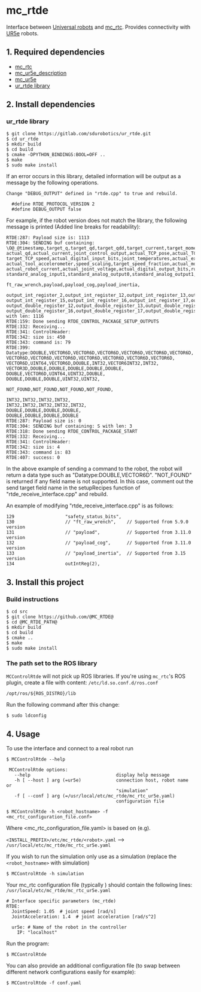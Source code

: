 # mc_rtde
Interface between [Universal robots](https://www.universal-robots.com/) and [mc_rtc](https://jrl-umi3218.github.io/mc_rtc). Provides connectivity with [UR5e](https://www.universal-robots.com/products/ur5-robot/) robots.

## 1. Required dependencies

 - [mc_rtc](https://jrl-umi3218.github.io/mc_rtc/)
 - [mc_ur5e_description](https://github.com/s-kidera/mc_rtc_project/tree/master/UR5e/mc_ur5e_description)
 - [mc_ur5e](https://github.com/s-kidera/mc_rtc_project/tree/master/UR5e/mc_ur5e)
 - [ur_rtde library](https://gitlab.com/sdurobotics/ur_rtde)

## 2. Install dependencies

### ur_rtde library
```
$ git clone https://gitlab.com/sdurobotics/ur_rtde.git
$ cd ur_rtde
$ mkdir build
$ cd build
$ cmake -DPYTHON_BINDINGS:BOOL=OFF ..
$ make
$ sudo make install
```

If an error occurs in this library, detailed information will be output as a message by the following operations.

```
Change "DEBUG_OUTPUT" defined in "rtde.cpp" to true and rebuild.

  #define RTDE_PROTOCOL_VERSION 2
  #define DEBUG_OUTPUT false
```

For example, if the robot version does not match the library, the following message is printed (Added line breaks for readability):

```
RTDE:287: Payload size is: 1113
RTDE:304: SENDING buf containing: \O@_@timestamp,target_q,target_qd,target_qdd,target_current,target_moment,actual_q,
actual_qd,actual_current,joint_control_output,actual_TCP_pose,actual_TCP_speed,actual_TCP_force,target_TCP_pose,
target_TCP_speed,actual_digital_input_bits,joint_temperatures,actual_execution_time,robot_mode,joint_mode,safety_mode,
actual_tool_accelerometer,speed_scaling,target_speed_fraction,actual_momentum,actual_main_voltage,actual_robot_voltage,
actual_robot_current,actual_joint_voltage,actual_digital_output_bits,runtime_state,standard_analog_input0,
standard_analog_input1,standard_analog_output0,standard_analog_output1,robot_status_bits,safety_status_bits,

ft_raw_wrench,payload,payload_cog,payload_inertia,

output_int_register_2,output_int_register_12,output_int_register_13,output_int_register_14,
output_int_register_15,output_int_register_16,output_int_register_17,output_int_register_18,output_int_register_19,
output_double_register_12,output_double_register_13,output_double_register_14,output_double_register_15,
output_double_register_16,output_double_register_17,output_double_register_18,output_double_register_19, with len: 1116
RTDE:159: Done sending RTDE_CONTROL_PACKAGE_SETUP_OUTPUTS
RTDE:332: Receiving...
RTDE:341: ControlHeader: 
RTDE:342: size is: 450
RTDE:343: command is: 79
RTDE:399: Datatype:DOUBLE,VECTOR6D,VECTOR6D,VECTOR6D,VECTOR6D,VECTOR6D,VECTOR6D,
VECTOR6D,VECTOR6D,VECTOR6D,VECTOR6D,VECTOR6D,VECTOR6D,VECTOR6D,
VECTOR6D,UINT64,VECTOR6D,DOUBLE,INT32,VECTOR6INT32,INT32,
VECTOR3D,DOUBLE,DOUBLE,DOUBLE,DOUBLE,DOUBLE,
DOUBLE,VECTOR6D,UINT64,UINT32,DOUBLE,
DOUBLE,DOUBLE,DOUBLE,UINT32,UINT32,

NOT_FOUND,NOT_FOUND,NOT_FOUND,NOT_FOUND,

INT32,INT32,INT32,INT32,
INT32,INT32,INT32,INT32,INT32,
DOUBLE,DOUBLE,DOUBLE,DOUBLE,
DOUBLE,DOUBLE,DOUBLE,DOUBLE
RTDE:287: Payload size is: 0
RTDE:304: SENDING buf containing: S with len: 3
RTDE:318: Done sending RTDE_CONTROL_PACKAGE_START
RTDE:332: Receiving...
RTDE:341: ControlHeader: 
RTDE:342: size is: 4
RTDE:343: command is: 83
RTDE:407: success: 0
```

In the above example of sending a command to the robot, the robot will return a data type such as "Datatype:DOUBLE,VECTOR6D". "NOT_FOUND" is returned if any field name is not supported.
In this case, comment out the send target field name in the setupRecipes function of "rtde_receive_interface.cpp" and rebuild.

An example of modifying "rtde_receive_interface.cpp" is as follows:

```
129                   "safety_status_bits",
130                   // "ft_raw_wrench",    // Supported from 5.9.0 version
131                   // "payload",          // Supported from 3.11.0 version
132                   // "payload_cog",      // Supported from 3.11.0 version
133                   // "payload_inertia",  // Supported from 3.15 version
134                   outIntReg(2),
```

## 3. Install this project

### Build instructions

```
$ cd src
$ git clone https://github.com/@MC_RTDE@
$ cd @MC_RTDE_PATH@
$ mkdir build
$ cd build
$ cmake ..
$ make
$ sudo make install
```

###  The path set to the ROS library

`MCControlRtde` will not pick up ROS libraries. If you're using `mc_rtc`'s ROS plugin, create a file with content: `/etc/ld.so.conf.d/ros.conf`
```
/opt/ros/${ROS_DISTRO}/lib
```
Run the following command after this change:
```
$ sudo ldconfig
```

## 4. Usage
To use the interface and connect to a real robot run

```
$ MCControlRtde --help

 MCControlRtde options:
   --help                                display help message
   -h [ --host ] arg (=ur5e)             connection host, robot name or
                                         "simulation"
   -f [ --conf ] arg (=/usr/local/etc/mc_rtde/mc_rtc_ur5e.yaml)
                                         configuration file

$ MCControlRtde -h <robot_hostname> -f <mc_rtc_configuration_file.conf>
```

Where <mc_rtc_configuration_file.yaml> is based on (e.g).

 `<INSTALL_PREFIX>/etc/mc_rtde/<robot>.yaml` --> `/usr/local/etc/mc_rtde/mc_rtc_ur5e.yaml`

If you wish to run the simulation only use as a simulation (replace the `<robot_hostname>` with simulation)

```
$ MCControlRtde -h simulation
```

Your mc_rtc configuration file (typically ) should contain the following lines: `/usr/local/etc/mc_rtde/mc_rtc_ur5e.yaml`

```
# Interface specific parameters (mc_rtde)
RTDE:
  JointSpeed: 1.05  # joint speed [rad/s]
  JointAcceleration: 1.4  # joint acceleration [rad/s^2]

  ur5e: # Name of the robot in the controller
    IP: "localhost"
```

Run the program:

```
$ MCControlRtde
```

You can also provide an additional configuration file (to swap between different network configurations easily for example):

```
$ MCControlRtde -f conf.yaml
```
